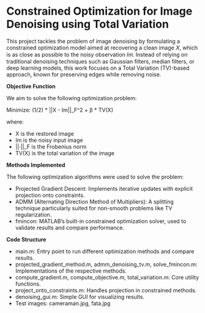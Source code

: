 # Constrained Optimization for Image Denoising using Total Variation

This project tackles the problem of image denoising by formulating a constrained optimization model aimed at recovering a clean image 𝑋, which is as close as possible to the noisy observation 𝐼𝑚. Instead of relying on traditional denoising techniques such as Gaussian filters, median filters, or deep learning models, this work focuses on a Total Variation (TV)-based approach, known for preserving edges while removing noise.

**Objective Function**

We aim to solve the following optimization problem:

Minimize: (1/2) * ||X - Im||_F^2 + β * TV(X)

where:
- X is the restored image
- Im is the noisy input image
- ||·||_F is the Frobenius norm
- TV(X) is the total variation of the image

**Methods Implemented**

The following optimization algorithms were used to solve the problem:

- Projected Gradient Descent: Implements iterative updates with explicit projection onto constraints.
- ADMM (Alternating Direction Method of Multipliers): A splitting technique particularly suited for non-smooth problems like TV regularization.
- fmincon: MATLAB’s built-in constrained optimization solver, used to validate results and compare performance.

**Code Structure**

- main.m: Entry point to run different optimization methods and compare results.
- projected_gradient_method.m, admm_denoising_tv.m, solve_fmincon.m: Implementations of the respective methods.
- compute_gradient.m, compute_objective.m, total_variation.m: Core utility functions.
- project_onto_constraints.m: Handles projection in constrained methods.
- denoising_gui.m: Simple GUI for visualizing results.
- Test images: cameraman.jpg, fata.jpg
